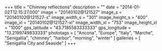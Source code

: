 +++
title = "Chimney reflections"
description = ""
date = "2014-01-02T12:15:27.000"
image = "20140102@121527"
image_s = "20140102@121527-s"
image_width_s = "301"
image_height_s = "400"
image_xl = "20140102@121527-xl"
image_width_xl = "753"
image_height_xl = "1000"
gps_latitude = "43.7185583333333"
gps_longitude = "13.2199749833333"
phototags = [ "Ancona", "Europe", "Italy", "Marche", "Senigallia", "chimney", "harbor", "morning", "winter" ]
galleries = [ "Senigallia City and Seaside" ]
+++
